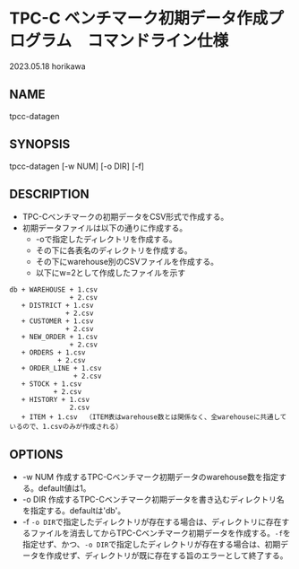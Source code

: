# TPC-C ベンチマーク初期データ作成プログラム　コマンドライン仕様
2023.05.18
horikawa

## NAME
tpcc-datagen

## SYNOPSIS
tpcc-datagen [-w NUM] [-o DIR] [-f]

## DESCRIPTION
* TPC-Cベンチマークの初期データをCSV形式で作成する。
* 初期データファイルは以下の通りに作成する。
  * -oで指定したディレクトリを作成する。
  * その下に各表名のディレクトリを作成する。
  * その下にwarehouse別のCSVファイルを作成する。
  * 以下にw=2として作成したファイルを示す
```
db + WAREHOUSE + 1.csv
               + 2.csv
   + DISTRICT + 1.csv
              + 2.csv
   + CUSTOMER + 1.csv
              + 2.csv
   + NEW_ORDER + 1.csv
               + 2.csv
   + ORDERS + 1.csv
            + 2.csv
   + ORDER_LINE + 1.csv
                + 2.csv
   + STOCK + 1.csv
           + 2.csv
   + HISTORY + 1.csv
               2.csv
   + ITEM + 1.csv  （ITEM表はwarehouse数とは関係なく、全warehouseに共通しているので、1.csvのみが作成される）
```

## OPTIONS
* -w NUM 作成するTPC-Cベンチマーク初期データのwarehouse数を指定する。default値は1。
* -o DIR 作成するTPC-Cベンチマーク初期データを書き込むディレクトリ名を指定する。defaultは'db'。
* -f `-o DIR`で指定したディレクトリが存在する場合は、ディレクトリに存在するファイルを消去してからTPC-Cベンチマーク初期データを作成する。`-f`を指定せず、かつ、`-o DIR`で指定したディレクトリが存在する場合は、初期データを作成せず、ディレクトリが既に存在する旨のエラーとして終了する。